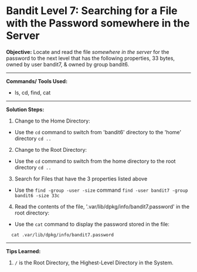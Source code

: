 # Bandit Level 7: Searching for a File with the Password somewhere in the Server

**Objective:**
Locate and read the file *somewhere in the server* for the password to the next level that has the following properties, 33 bytes, owned by user bandit7, & owned by group bandit6. 

---

**Commands/ Tools Used:**
- ls, cd, find, cat

---

**Solution Steps:**

1. Change to the Home Directory:
- Use the `cd` command to switch from 'bandit6' directory to the 'home' directory
``` cd .. ```

2. Change to the Root Directory:
- Use the `cd` command to switch from the home directory to the root directory
``` cd .. ```

3. Search for Files that have the 3 properties listed above
- Use the `find -group -user -size` command
``` find -user bandit7 -group bandit6 -size 33c ```
    
4. Read the contents of the file, '.var/lib/dpkg/info/bandit7.password' in the root directory:
- Use the `cat` command to display the password stored in the file:
```
  cat .var/lib/dpkg/info/bandit7.password
```
---

**Tips Learned:**
1. `/` is the Root Directory, the Highest-Level Directory in the System.
   
